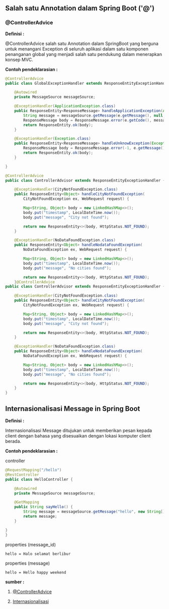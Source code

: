## Salah satu Annotation dalam Spring Boot ('@')

### @ControllerAdvice

**Definisi :**

@ControllerAdvice salah satu Annotation dalam SpringBoot yang berguna untuk menangani Exception di seluruh aplikasi dalam satu komponen penanganan global yang menjadi salah satu pendukung dalam menerapkan konsep MVC.

**Contoh pendeklarasian :**

```java
@ControllerAdvice
public class GlobalExceptionHandler extends ResponseEntityExceptionHandler {

    @Autowired
    private MessageSource messageSource;

    @ExceptionHandler(ApplicationException.class)
    public ResponseEntity<ResponseMessage> handleApplicationException(ApplicationException e, Locale locale) {
        String message = messageSource.getMessage(e.getMessage(), null, LocaleContextHolder.getLocale());
        ResponseMessage body = ResponseMessage.error(e.getCode(), message);
        return ResponseEntity.ok(body);
    }

    @ExceptionHandler(Exception.class)
    public ResponseEntity<ResponseMessage> handleUnknowException(Exception e) {
        ResponseMessage body = ResponseMessage.error(-1, e.getMessage());
        return ResponseEntity.ok(body);
    }

}
```

```java
@ControllerAdvice
public class ControllerAdvisor extends ResponseEntityExceptionHandler {

    @ExceptionHandler(CityNotFoundException.class)
    public ResponseEntity<Object> handleCityNotFoundException(
        CityNotFoundException ex, WebRequest request) {

        Map<String, Object> body = new LinkedHashMap<>();
        body.put("timestamp", LocalDateTime.now());
        body.put("message", "City not found");

        return new ResponseEntity<>(body, HttpStatus.NOT_FOUND);
    }

    @ExceptionHandler(NoDataFoundException.class)
    public ResponseEntity<Object> handleNodataFoundException(
        NoDataFoundException ex, WebRequest request) {

        Map<String, Object> body = new LinkedHashMap<>();
        body.put("timestamp", LocalDateTime.now());
        body.put("message", "No cities found");

        return new ResponseEntity<>(body, HttpStatus.NOT_FOUND);
    }@ControllerAdvice
public class ControllerAdvisor extends ResponseEntityExceptionHandler {

    @ExceptionHandler(CityNotFoundException.class)
    public ResponseEntity<Object> handleCityNotFoundException(
        CityNotFoundException ex, WebRequest request) {

        Map<String, Object> body = new LinkedHashMap<>();
        body.put("timestamp", LocalDateTime.now());
        body.put("message", "City not found");

        return new ResponseEntity<>(body, HttpStatus.NOT_FOUND);
    }

    @ExceptionHandler(NoDataFoundException.class)
    public ResponseEntity<Object> handleNodataFoundException(
        NoDataFoundException ex, WebRequest request) {

        Map<String, Object> body = new LinkedHashMap<>();
        body.put("timestamp", LocalDateTime.now());
        body.put("message", "No cities found");

        return new ResponseEntity<>(body, HttpStatus.NOT_FOUND);
    }
}
```

## Internasionalisasi Message in Spring Boot

**Definisi :**

Internasionalisasi Message ditujukan untuk memberikan pesan kepada client dengan bahasa yang disesuaikan dengan lokasi komputer client berada.

**Contoh pendeklarasian :**

controller
```java
@RequestMapping("/hello")
@RestController
public class HelloController {

    @Autowired
    private MessageSource messageSource;

    @GetMapping
    public String sayHello() {
        String message = messageSource.getMessage("hello", new String[] { "Jhon" }, LocaleContextHolder.getLocale());
        return message;
    }

}
}
```

properties (message_id)
```properties
hello = Halo selamat berlibur
```

properties (message)
```properties
hello = Hello happy weekend
```

**sumber :**

1. [@ControllerAdvice](http://zetcode.com/springboot/controlleradvice/)

2. [Internasionalisasi](https://medium.com/@satya.syahputra/internasionalisasi-pesan-di-spring-boot-menggunakan-message-source-8e17ace6bbaa)
